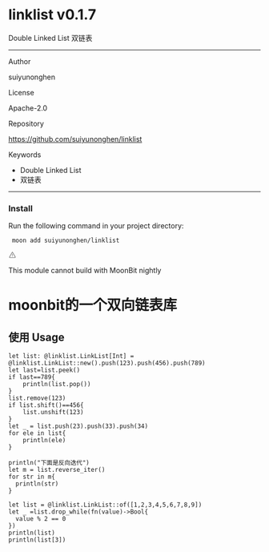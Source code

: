 
<div id="mod-info">
    <h1 id="mod-title"> linklist <span id="mod-version">v0.1.7</span></h1>
    Double Linked List 双链表
    <hr/>
    <div id="mod-meta-data">
        <div>
            <p>Author</p>
            <p>suiyunonghen</p>
        </div>
        <div>
            <p>License</p>
            <p>Apache-2.0</p>
        </div>
        <div>
            <p>Repository</p>
            <p><a href="https://github.com/suiyunonghen/linklist">https://github.com/suiyunonghen/linklist</a></p>
        </div>
        <div>
            <p>Keywords</p>
            <ul id="mod-keywords">
                <li>Double Linked List</li>
                <li>双链表</li>
            </ul>
        </div>
    </div>
    <hr/>
    <div id="mod-install-info">
        <h3>Install</h3>
        <p>Run the following command in your project directory: </p>
        <pre><code> moon add suiyunonghen/linklist </code></pre>
    <div id="build-error"> 
      <svg t="1727332159497" class="icon" viewBox="0 0 1024 1024" version="1.1" xmlns="http://www.w3.org/2000/svg" p-id="5301" width="16" height="16"><path d="M545.718857 130.608762c11.337143 6.265905 20.699429 15.555048 26.989714 26.819048l345.014858 617.667047a68.87619 68.87619 0 0 1-26.989715 93.915429c-10.313143 5.705143-21.942857 8.704-33.718857 8.704H166.985143A69.266286 69.266286 0 0 1 97.52381 808.643048c0-11.751619 2.998857-23.28381 8.752761-33.548191l344.990477-617.642667a69.656381 69.656381 0 0 1 94.451809-26.819047zM512 191.000381L166.985143 808.643048H856.990476L512 191.000381zM546.718476 670.47619v69.071239h-69.461333V670.47619h69.485714z m0-298.374095v252.318476h-69.461333V372.102095h69.485714z" p-id="5302" fill="#707070"></path></svg>
      <div>
        <p id="build-error-title">This module cannot build with MoonBit nightly</p>
      </div>
    </div>
    </div>
</div>



# moonbit的一个双向链表库

## 使用 Usage
```
let list: @linklist.LinkList[Int] = @linklist.LinkList::new().push(123).push(456).push(789)  
let last=list.peek()
if last==789{
    println(list.pop())
}
list.remove(123)
if list.shift()==456{
    list.unshift(123)
}
let _ = list.push(23).push(33).push(34)
for ele in list{
    println(ele)
}

println("下面是反向迭代")
let m = list.reverse_iter()
for str in m{
  println(str)    
}

let list = @linklist.LinkList::of([1,2,3,4,5,6,7,8,9])
let _ =list.drop_while(fn(value)->Bool{
  value % 2 == 0
})
println(list)
println(list[3])
```